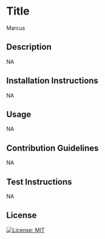 # Title
Marcus

## Description
NA
        
## Installation Instructions
NA
       
## Usage
NA
        
## Contribution Guidelines
NA
        
## Test Instructions
NA
        
## License
 [![License: MIT](https://img.shields.io/badge/License-MIT-yellow.svg)](https://opensource.org/licenses/MIT)